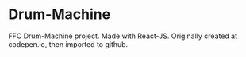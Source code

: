 # Drum-Machine
FFC Drum-Machine project. Made with React-JS. Originally created at codepen.io, then imported to github.  
